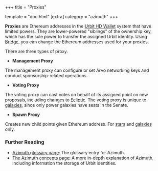 +++
title = "Proxies"

template = "doc.html"
[extra]
category = "azimuth"
+++

**Proxies** are Ethereum addresses in the [Urbit HD Wallet](/docs/glossary/hdwallet) system that have limited powers. They are lower-powered "siblings" of the ownership key, which has the sole power to transfer the assigned Urbit identity. Using [Bridge](/docs/glossary/bridge), you can change the Ethereum addresses used for your proxies.

There are three types of proxy.

- **Management Proxy**

The management proxy can configure or set Arvo networking keys and conduct sponsorship-related operations.

- **Voting Proxy**

The voting proxy can cast votes on behalf of its assigned point on new proposals, including changes to [Ecliptic](/docs/glossary/ecliptic). The voting proxy is unique to [galaxies](/docs/glossary/galaxy), since only power galaxies have seats in the Senate.

- **Spawn Proxy**

Creates new child points given Ethereum address. For [stars](/docs/glossary/stars) and [galaxies](/docs/glossary/galaxy) only.


### Further Reading

- [Azimuth glossary page](/docs/glossary/azimuth): The glossary entry for Azimuth.
- [The Azimuth concepts page](/docs/azimuth/advanced-azimuth-tools): A more in-depth explanation of Azimuth, including information the storage of Urbit identities.
